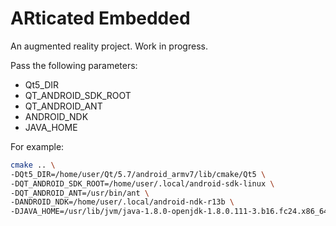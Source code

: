 # ARticated Embedded

An augmented reality project.
Work in progress.

Pass the following parameters:

-   Qt5_DIR
-   QT_ANDROID_SDK_ROOT
-   QT_ANDROID_ANT
-   ANDROID_NDK
-   JAVA_HOME

For example:

```sh
cmake .. \
-DQt5_DIR=/home/user/Qt/5.7/android_armv7/lib/cmake/Qt5 \
-DQT_ANDROID_SDK_ROOT=/home/user/.local/android-sdk-linux \
-DQT_ANDROID_ANT=/usr/bin/ant \
-DANDROID_NDK=/home/user/.local/android-ndk-r13b \
-DJAVA_HOME=/usr/lib/jvm/java-1.8.0-openjdk-1.8.0.111-3.b16.fc24.x86_64
```

